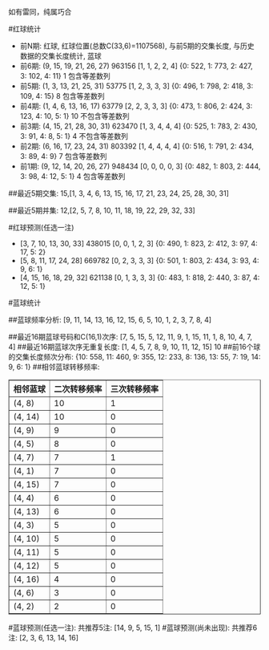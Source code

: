 <!-- 
.. title: 双色球2015097期(2015-08-20)数据分析报告
.. slug: slott-2015097-2015-08-20-report
.. date: 2015-08-21 08:00:00 UTC+08:00
.. tags: Lottery
.. link: 
.. description: 
.. type: text
-->

如有雷同，纯属巧合

<!-- TEASER_END-->

#红球统计

- 前N期: 红球, 红球位置(总数C(33,6)=1107568), 与前5期的交集长度, 与历史数据的交集长度统计, 蓝球
- 前6期: (9, 15, 19, 21, 26, 27) 963156 [1, 1, 2, 2, 4] {0: 522, 1: 773, 2: 427, 3: 102, 4: 11} 1 包含等差数列
- 前5期: (1, 3, 13, 21, 25, 31) 53775 [1, 2, 3, 3, 3] {0: 496, 1: 798, 2: 418, 3: 109, 4: 15} 8 包含等差数列
- 前4期: (1, 4, 6, 13, 16, 17) 63779 [2, 2, 3, 3, 3] {0: 473, 1: 806, 2: 424, 3: 123, 4: 10, 5: 1} 10 不包含等差数列
- 前3期: (4, 15, 21, 28, 30, 31) 623470 [1, 3, 4, 4, 4] {0: 525, 1: 783, 2: 430, 3: 91, 4: 8, 5: 1} 4 不包含等差数列
- 前2期: (6, 16, 17, 23, 24, 31) 803392 [1, 4, 4, 4, 4] {0: 516, 1: 791, 2: 434, 3: 89, 4: 9} 7 包含等差数列
- 前1期: (9, 12, 14, 20, 26, 27) 948434 [0, 0, 0, 0, 3] {0: 482, 1: 803, 2: 444, 3: 98, 4: 12, 5: 1} 4 包含等差数列

##最近5期交集:
15,[1, 3, 4, 6, 13, 15, 16, 17, 21, 23, 24, 25, 28, 30, 31]

##最近5期并集:
12,[2, 5, 7, 8, 10, 11, 18, 19, 22, 29, 32, 33]

#红球预测(任选一注)

- [3, 7, 10, 13, 30, 33] 438015 [0, 0, 1, 2, 3] {0: 490, 1: 823, 2: 412, 3: 97, 4: 17, 5: 2}
- [5, 8, 11, 17, 24, 28] 669782 [0, 2, 3, 3, 3] {0: 501, 1: 803, 2: 434, 3: 93, 4: 9, 6: 1}
- [4, 15, 16, 18, 29, 32] 621138 [0, 1, 3, 3, 3] {0: 483, 1: 818, 2: 440, 3: 87, 4: 12, 5: 1}

#蓝球统计

##蓝球频率分析:
[9, 11, 14, 13, 16, 12, 15, 6, 5, 10, 1, 2, 3, 7, 8, 4]

##最近16期蓝球号码和C(16,1)次序:
[7, 5, 15, 5, 12, 11, 9, 1, 15, 11, 1, 8, 10, 4, 7, 4]
##最近16期蓝球次序无重复长度:
[1, 4, 5, 7, 8, 9, 10, 11, 12, 15] 10
##前16个球的交集长度频次分布:
{10: 558, 11: 460, 9: 355, 12: 233, 8: 136, 13: 55, 7: 19, 14: 9, 6: 1}
##相邻蓝球转移频率:
<table border="1" class="table table-striped dataframe">
  <thead>
    <tr style="text-align: right;">
      <th>相邻蓝球</th>
      <th>二次转移频率</th>
      <th>三次转移频率</th>
    </tr>
  </thead>
  <tbody>
    <tr>
      <td>(4, 8)</td>
      <td>10</td>
      <td>1</td>
    </tr>
    <tr>
      <td>(4, 14)</td>
      <td>10</td>
      <td>0</td>
    </tr>
    <tr>
      <td>(4, 9)</td>
      <td>9</td>
      <td>0</td>
    </tr>
    <tr>
      <td>(4, 5)</td>
      <td>8</td>
      <td>0</td>
    </tr>
    <tr>
      <td>(4, 7)</td>
      <td>7</td>
      <td>1</td>
    </tr>
    <tr>
      <td>(4, 1)</td>
      <td>7</td>
      <td>0</td>
    </tr>
    <tr>
      <td>(4, 15)</td>
      <td>7</td>
      <td>0</td>
    </tr>
    <tr>
      <td>(4, 4)</td>
      <td>6</td>
      <td>0</td>
    </tr>
    <tr>
      <td>(4, 13)</td>
      <td>6</td>
      <td>0</td>
    </tr>
    <tr>
      <td>(4, 3)</td>
      <td>5</td>
      <td>0</td>
    </tr>
    <tr>
      <td>(4, 10)</td>
      <td>5</td>
      <td>0</td>
    </tr>
    <tr>
      <td>(4, 11)</td>
      <td>5</td>
      <td>0</td>
    </tr>
    <tr>
      <td>(4, 12)</td>
      <td>5</td>
      <td>0</td>
    </tr>
    <tr>
      <td>(4, 16)</td>
      <td>4</td>
      <td>0</td>
    </tr>
    <tr>
      <td>(4, 6)</td>
      <td>3</td>
      <td>0</td>
    </tr>
    <tr>
      <td>(4, 2)</td>
      <td>2</td>
      <td>0</td>
    </tr>
  </tbody>
</table>
#蓝球预测(任选一注):
共推荐5注: [14, 9, 5, 15, 1]
#蓝球预测(尚未出现):
共推荐6注: [2, 3, 6, 13, 14, 16]


